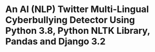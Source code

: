 # An AI (NLP) Twitter Multi-Lingual Cyberbullying Detector Using Python 3.8, Python NLTK Library, Pandas and Django 3.2

